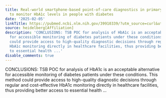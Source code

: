 ```yaml
---
title: Real-world smartphone-based point-of-care diagnostics in primary health care
  to monitor HbA1c levels in people with diabetes
date: '2025-02-05'
linkTitle: https://pubmed.ncbi.nlm.nih.gov/39910339/?utm_source=curl&utm_medium=rss&utm_campaign=pubmed-2&utm_content=1FakS-2QOkCT8HsMOQP1bCRQ4YzyumYOmxmF0moLsQ3dFB1E9V&fc=20220326224207&ff=20250206170938&v=2.18.0.post9+e462414
source: heidelberg[Affiliation]
description: 'CONCLUSIONS: TSB POC for analysis of HbA1c is an acceptable alternative
  for accessible monitoring of diabetes patients under these conditions. This method
  could provide access to high-quality diagnostic decisions through regular and cost-effective
  HbA1c monitoring directly in healthcare facilities, thus providing better access
  to essential health ...'
disable_comments: true
---
```

CONCLUSIONS: TSB POC for analysis of HbA1c is an acceptable alternative for accessible monitoring of diabetes patients under these conditions. This method could provide access to high-quality diagnostic decisions through regular and cost-effective HbA1c monitoring directly in healthcare facilities, thus providing better access to essential health ...